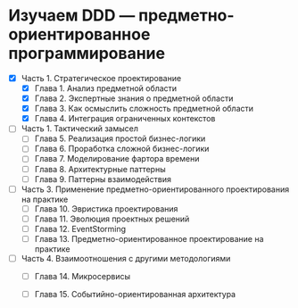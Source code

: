 # Изучаем DDD — предметно-ориентированное программирование

- [x] Часть 1. Стратегическое проектирование
  - [x] Глава 1. Анализ предметной области
  - [x] Глава 2. Экспертные знания о предметной области
  - [x] Глава 3. Как осмыслить сложность предметной области
  - [x] Глава 4. Интеграция ограниченных контекстов
- [ ] Часть 1. Тактический замысел
  - [ ] Глава 5. Реализация простой бизнес-логики
  - [ ] Глава 6. Проработка сложной бизнес-логики
  - [ ] Глава 7. Моделирование фартора времени
  - [ ] Глава 8. Архитектурные паттерны
  - [ ] Глава 9. Паттерны взаимодействия
- [ ] Часть 3. Применение предметно-ориентированного проектирования на практике
  - [ ] Глава 10. Эвристика проектирования
  - [ ] Глава 11. Эволюция проектных решений
  - [ ] Глава 12. EventStorming
  - [ ] Глава 13. Предметно-ориентированное проектирование на практике
- [ ] Часть 4. Взаимоотношения с другими методологиями
  - [ ] Глава 14. Микросервисы
  - [ ] Глава 15. Событийно-ориентированная архитектура
  
